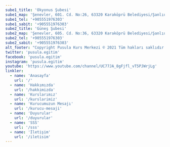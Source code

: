 ```yaml
---
sube1_title: 'Okyonus Şubesi'
sube1_map: 'Şenevler, 601. Cd. No:26, 63320 Karaköprü Belediyesi/Şanlıurfa Merkez/Şanlıurfa'
sube1_tel: '+905551976303'
sube1_sabit: '+905551976303'
sube2_title: 'Güneş Şubesi'
sube2_map: 'Şenevler, 605. Cd. No:36, 63320 Karaköprü Belediyesi/Şanlıurfa Merkez/Şanlıurfa'
sube2_tel: '+905551976303'
sube2_sabit: '+905551976303'
alt_footer: "Copyright Pusula Kurs Merkezi © 2021 Tüm hakları saklıdır. | Design  by <a href='https://akgngr.com'>Akgngr</a>"
twitter: 'pusula.egitim'
facebook: 'pusula.egitim'
instagram: 'pusula.egitim'
youtube: 'https://www.youtube.com/channel/UC77JA_8gFjfl_vT5PJWrjLg'
linkler:
  - name: 'Anasayfa'
    url: '/'
  - name: 'Hakkımızda'
    url: '/hakkimizda'
  - name: 'Kurslarımız'
    url: '/kurslarimiz'
  - name: 'Kurucumuzun Mesajı'
    url: '/kurucu-mesaji'
  - name: 'Duyurular'
    url: '/duyurular'
  - name: 'SSS'
    url: '/sss'
  - name: 'İletişim'
    url: '/iletisim'
---
```

